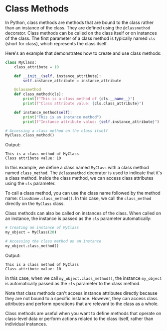 # Class Methods
In Python, class methods are methods that are bound to the class rather than an instance of the class. They are defined using the `@classmethod` decorator. Class methods can be called on the class itself or on instances of the class. The first parameter of a class method is typically named `cls` (short for class), which represents the class itself.

Here's an example that demonstrates how to create and use class methods:

```python
class MyClass:
    class_attribute = 10

    def __init__(self, instance_attribute):
        self.instance_attribute = instance_attribute

    @classmethod
    def class_method(cls):
        print(f"This is a class method of {cls.__name__}")
        print(f"Class attribute value: {cls.class_attribute}")

    def instance_method(self):
        print("This is an instance method")
        print(f"Instance attribute value: {self.instance_attribute}")

# Accessing a class method on the class itself
MyClass.class_method()
```

Output:
```
This is a class method of MyClass
Class attribute value: 10
```

In this example, we define a class named `MyClass` with a class method named `class_method`. The `@classmethod` decorator is used to indicate that it's a class method. Inside the class method, we can access class attributes using the `cls` parameter.

To call a class method, you can use the class name followed by the method name: `ClassName.class_method()`. In this case, we call the `class_method` directly on the `MyClass` class.

Class methods can also be called on instances of the class. When called on an instance, the instance is passed as the `cls` parameter automatically:

```python
# Creating an instance of MyClass
my_object = MyClass(20)

# Accessing the class method on an instance
my_object.class_method()
```

Output:
```
This is a class method of MyClass
Class attribute value: 10
```

In this case, when we call `my_object.class_method()`, the instance `my_object` is automatically passed as the `cls` parameter to the class method.

Note that class methods can't access instance attributes directly because they are not bound to a specific instance. However, they can access class attributes and perform operations that are relevant to the class as a whole.

Class methods are useful when you want to define methods that operate on class-level data or perform actions related to the class itself, rather than individual instances.